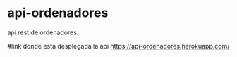 # api-ordenadores
api rest de ordenadores

#link donde esta desplegada la api
https://api-ordenadores.herokuapp.com/
